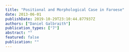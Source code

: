 ```yaml
---
title: "Positional and Morphological Case in Faroese"
date: 2013-06-01
publishDate: 2019-10-29T23:10:44.877937Z
authors: ["Daniel Galbraith"]
publication_types: ["7"]
abstract: ""
featured: false
publication: ""
---
```


